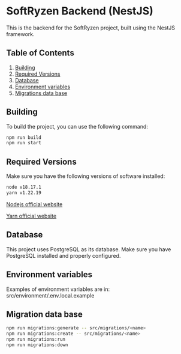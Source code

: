 # SoftRyzen Backend (NestJS)

This is the backend for the SoftRyzen project, built using the NestJS framework.

## Table of Contents

1. [Building](#building)
2. [Required Versions](#required-versions)
3. [Database](#database)
4. [Environment variables](#environment-variables)
5. [Migrations data base](#migration)

## Building

To build the project, you can use the following command:

```bash
npm run build
npm run start
```

## Required Versions

Make sure you have the following versions of software installed:

```bash
node v18.17.1
yarn v1.22.19
```

[Nodejs official website](https://nodejs.org/en)

[Yarn official website](https://yarnpkg.com/)

## Database

This project uses PostgreSQL as its database. Make sure you have PostgreSQL installed and properly configured.

## Environment variables

Examples of environment variables are in: src/environment/.env.local.example

## Migration data base

```bash
npm run migrations:generate -- src/migrations/<name>
npm run migrations:create -- src/migrations/<name>
npm run migrations:run
npm run migrations:down
```
